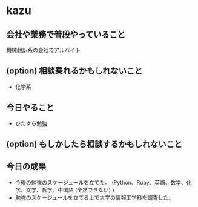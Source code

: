 # kazu

## 会社や業務で普段やっていること
機械翻訳系の会社でアルバイト

## (option) 相談乗れるかもしれないこと

- 化学系

## 今日やること

- ひたすら勉強

## (option) もしかしたら相談するかもしれないこと

## 今日の成果
- 今後の勉強のスケージュールを立てた。 (Python、Ruby、英語、数学、化学、文学、哲学、中国語 (全然できない) )
- 勉強のスケージュールを立てる上で大学の情報工学科を調査した。

